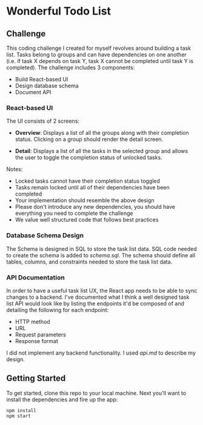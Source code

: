 # Wonderful Todo List

## Challenge

This coding challenge I created for myself revolves around building a task list. Tasks belong to groups and can have
dependencies on one another (i.e. if task X depends on task Y, task X cannot be completed until
task Y is completed). The challenge includes 3 components:

* Build React-based UI
* Design database schema
* Document API

### React-based UI

The UI consists of 2 screens:

* **Overview**: Displays a list of all the groups along with their completion status. Clicking on 
  a group should render the detail screen.

* **Detail**: Displays a list of all the tasks in the selected group and allows the user to toggle 
  the completion status of unlocked tasks.

Notes:

* Locked tasks cannot have their completion status toggled
* Tasks remain locked until all of their dependencies have been completed
* Your implementation should resemble the above design
* Please don't introduce any new dependencies, you should have everything you need to complete
  the challenge
* We value well structured code that follows best practices

### Database Schema Design 

The Schema is designed in SQL to store the task list data. SQL code needed to create
the schema is added to _schema.sql_. The schema should define all tables, columns, and constraints needed
to store the task list data.

### API Documentation

In order to have a useful task list UX, the React app needs to be able to sync changes to a backend.
I've documented what I think a well designed task list API would look like by listing the endpoints
it'd be composed of and detailing the following for each endpoint:

* HTTP method
* URL
* Request parameters
* Response format

I did not implement any backend functionality.
I used _api.md_ to describe my design.

## Getting Started

To get started, clone this repo to your local machine. Next you'll want to install the dependencies
and fire up the app:

```
npm install
npm start
```

